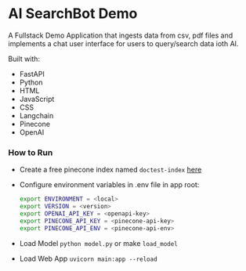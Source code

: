 # AI SearchBot Demo

A Fullstack Demo Application that ingests data from csv, pdf files and implements a chat user interface for users to query/search data ioth AI.

Built with:
- FastAPI
- Python
- HTML
- JavaScript
- CSS
- Langchain
- Pinecone
- OpenAI

### How to Run

- Create a free pinecone index named `doctest-index` [here](https://www.pinecone.io)
- Configure environment variables in .env file in app root:

    ```bash
    export ENVIRONMENT = <local>
    export VERSION = <version>
    export OPENAI_API_KEY = <openapi-key>
    export PINECONE_API_KEY = <pinecone-api-key>
    export PINECONE_API_ENV = <pinecone-api-env>
    ```
- Load Model
    `python model.py` or make `load_model`

- Load Web App
    `uvicorn main:app --reload`